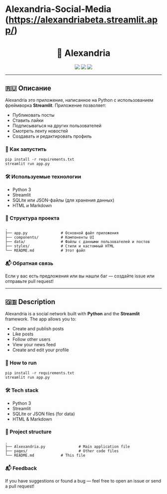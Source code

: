 # Alexandria-Social-Media (https://alexandriabeta.streamlit.app/)
<h1 align="center">📣 Alexandria</h1>

<p align="center">
  <img src="https://img.shields.io/badge/Made%20with-Streamlit-blue?logo=streamlit" />
  <img src="https://img.shields.io/badge/Python-3.12-blue?logo=python" />
  <img src="https://img.shields.io/badge/License-MIT-green" />
</p>

<hr>

<h2>🇷🇺 Описание</h2>

<p>
Alexandria это приложение, написанное на Python с использованием фреймворка <strong>Streamlit</strong>. Приложение позволяет:
</p>
<ul>
  <li>Публиковать посты</li>
  <li>Ставить лайки</li>
  <li>Подписываться на других пользователей</li>
  <li>Смотреть ленту новостей</li>
  <li>Создавать и редактировать профиль</li>
</ul>

<h3>🚀 Как запустить</h3>

<pre><code>pip install -r requirements.txt
streamlit run app.py</code></pre>

<h3>🛠 Используемые технологии</h3>

<ul>
  <li>Python 3</li>
  <li>Streamlit</li>
  <li>SQLite или JSON-файлы (для хранения данных)</li>
  <li>HTML и Markdown</li>
</ul>

<h3>📁 Структура проекта</h3>

<pre><code>.
├── app.py               # Основной файл приложения
├── components/          # Компоненты UI
├── data/                # Файлы с данными пользователей и постов
├── styles/              # Стили и кастомный HTML
└── README.md            # Этот файл
</code></pre>

<h3>📬 Обратная связь</h3>
<p>Если у вас есть предложения или вы нашли баг — создайте issue или отправьте pull request!</p>

<hr>

<h2>🇬🇧 Description</h2>

<p>
Alexandria is a  social network built with <strong>Python</strong> and the <strong>Streamlit</strong> framework. The app allows you to:
</p>
<ul>
  <li>Create and publish posts</li>
  <li>Like posts</li>
  <li>Follow other users</li>
  <li>View your news feed</li>
  <li>Create and edit your profile</li>
</ul>

<h3>🚀 How to run</h3>

<pre><code>pip install -r requirements.txt
streamlit run app.py</code></pre>

<h3>🛠 Tech stack</h3>

<ul>
  <li>Python 3</li>
  <li>Streamlit</li>
  <li>SQLite or JSON files (for data)</li>
  <li>HTML & Markdown</li>
</ul>

<h3>📁 Project structure</h3>

<pre><code>.
├── Alxexandria.py               # Main application file          
├── pages/                       # Other code files   
└── README.md            # This file
</code></pre>

<h3>📬 Feedback</h3>
<p>If you have suggestions or found a bug — feel free to open an issue or send a pull request!</p>
